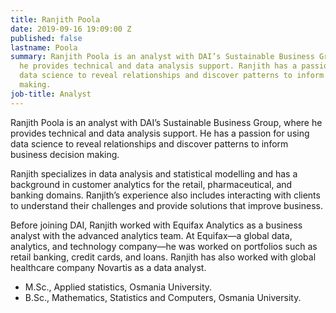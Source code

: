 ```yaml
---
title: Ranjith Poola
date: 2019-09-16 19:09:00 Z
published: false
lastname: Poola
summary: Ranjith Poola is an analyst with DAI’s Sustainable Business Group, where
  he provides technical and data analysis support. Ranjith has a passion for using
  data science to reveal relationships and discover patterns to inform business decision
  making.
job-title: Analyst
---
```


Ranjith Poola is an analyst with DAI’s Sustainable Business Group, where he provides technical and data analysis support. He has a passion for using data science to reveal relationships and discover patterns to inform business decision making.

Ranjith specializes in data analysis and statistical modelling and has a background in customer analytics for the retail, pharmaceutical, and banking domains. Ranjith’s experience also includes interacting with clients to understand their challenges and provide solutions that improve business.

Before joining DAI, Ranjith worked with Equifax Analytics as a business analyst with the advanced analytics team. At Equifax—a global data, analytics, and technology company—he was worked on portfolios such as retail banking, credit cards, and loans. Ranjith has also worked with global healthcare company Novartis as a data analyst. 

* M.Sc., Applied statistics, Osmania University.
* B.Sc., Mathematics, Statistics and Computers, Osmania University. 